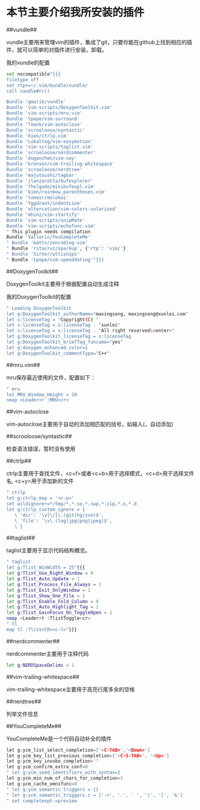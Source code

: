 本节主要介绍我所安装的插件
============

##vundle##

vundle主要用来管理vim的插件，集成了git，只要你能在github上找到相应的插件，就可以简单的对插件进行安装，卸载。

我的vundle的配置
```sh
set nocompatible"{{{
filetype off
set rtp+=~/.vim/bundle/vundle/
call vundle#rc()

Bundle 'gmarik/vundle'
Bundle 'vim-scripts/DoxygenToolkit.vim'
Bundle 'vim-scripts/mru.vim'
Bundle 'tpope/vim-surround'
Bundle 'Townk/vim-autoclose'
Bundle 'scrooloose/syntastic'
Bundle 'kien/ctrlp.vim'
Bundle 'Lokaltog/vim-easymotion'
Bundle 'vim-scripts/taglist.vim'
Bundle 'scrooloose/nerdcommenter'
Bundle 'duganchen/vim-soy'
Bundle 'bronson/vim-trailing-whitespace'
Bundle 'scrooloose/nerdtree'
Bundle 'majutsushi/tagbar'
Bundle 'jlanzarotta/bufexplorer'
Bundle 'fholgado/minibufexpl.vim'
Bundle 'kien/rainbow_parentheses.vim'
Bundle 'tomasr/molokai'
Bundle 'Yggdroot/indentLine'
Bundle 'altercation/vim-colors-solarized'
Bundle 'mhinz/vim-startify'
Bundle 'vim-scripts/snipMate'
Bundle 'vim-scripts/echofunc.vim'
" This plugin needs compilation
Bundle 'Valloric/YouCompleteMe'
" Bundle 'mattn/zencoding-vim'
" Bundle 'rstacruz/sparkup', {'rtp': 'vim/'}
" Bundle 'SirVer/ultisnips'
" Bundle 'tpope/vim-speeddating'"}}}
```

##DoxygenToolkit##

DoxygenToolkit主要用于根据配置自动生成注释

我的DoxygenToolkit的配置
```sh
" Loading DoxygenToolkit
let g:DoxygenToolkit_authorName="maxingsong, maxingsong@xunlei.com"
let s:licenseTag = "Copyright(C) "
let s:licenseTag = s:licenseTag . "xunlei"
let s:licenseTag = s:licenseTag . "All right reserved\<enter>"
let g:DoxygenToolkit_licenseTag = s:licenseTag
let g:DoxygenToolkit_briefTag_funcame="yes"
let g:doxygen_enhanced_color=1
let g:DoxygenToolkit_commentType="C++"
```

##mru.vim##

mru保存最近使用的文件，配置如下：
```sh
" mru
let MRU_Window_Height = 10
nmap <Leader>r :MRU<cr>
```

##vim-autoclose

vim-autoclose主要用于自动的添加相匹配的括号，如输入(，自动添加)

##scrooloose/syntastic##

检查语法错误，暂时没有使用

##ctrlp##

ctrlp主要用于查找文件，<c+f>或者<c+b>用于选择模式，<c+d>用于选择文件名, <c+y>用于添加新的文件
```sh
" ctrlp
let g:ctrlp_map = '<c-p>'
set wildignore+=*/tmp/*,*.so,*.swp,*.zip,*.o,*.d
let g:ctrlp_custom_ignore = {
   \ 'dir': '\v[\/]\.(git|hg|svn)$',
   \ 'file': '\v\.(log|jpg|png|jpeg)$',
   \ }
```

##taglist##

taglist主要用于显示代码结构概览。

```sh
" taglist
let g:Tlist_WinWidth = 25"{{{
let g:Tlist_Use_Right_Window = 0
let g:Tlist_Auto_Update = 1
let g:Tlist_Process_File_Always = 1
let g:Tlist_Exit_OnlyWindow = 1
let g:Tlist_Show_One_File = 1
let g:Tlist_Enable_Fold_Column = 0
let g:Tlist_Auto_Highlight_Tag = 1
let g:Tlist_GainFocus_On_ToggleOpen = 1
nmap <Leader>t :TlistToggle<cr>
" tl
map tl :Tlist<CR><c-l>"}}}
```

##nerdcommenter##

nerdcommenter主要用于注释代码

```sh
let g:NERDSpaceDelims = 1
```

##vim-trailing-whitespace##

vim-trailing-whitespace主要用于高亮行尾多余的空格

##nerdtree##

列举文件信息

##YouCompleteMe##

YouCompleteMe是一个代码自动补全的插件

```c
let g:ycm_list_select_completion=['<C-TAB>','<Down>']
let g:ycm_key_list_previous_completion=['<C-S-TAB>', '<Up>']
let g:ycm_key_invoke_completion=''
let g:ycm_confirm_extra_conf=0
" let g:ycm_seed_identifiers_with_syntax=1
let g:ycm_min_num_of_chars_for_completion=1
let g:ycm_cache_omnifunc=0
" let g:ycm_semantic_triggers = {}
" let g:ycm_semantic_triggers.c = ['->', '.', ' ', '(', '[', '&']
" set completeopt-=preview
```

